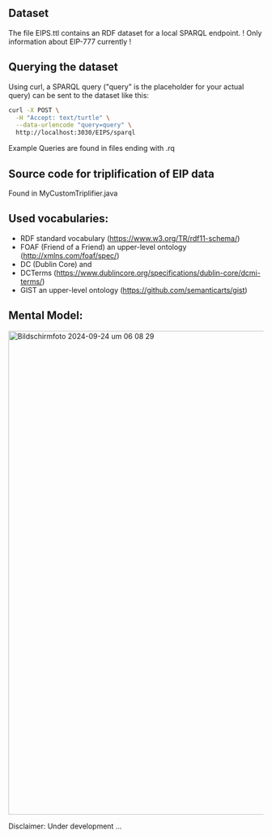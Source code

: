 ## Dataset 
The file EIPS.ttl contains an RDF dataset for a local SPARQL endpoint.
! Only information about EIP-777 currently !

## Querying the dataset
Using curl, a SPARQL query ("query" is the placeholder for your actual query) can be sent to the dataset like this:
```bash
curl -X POST \
  -H "Accept: text/turtle" \
  --data-urlencode "query=query" \
  http://localhost:3030/EIPS/sparql
```

Example Queries are found in files ending with .rq

## Source code for triplification of EIP data

Found in MyCustomTriplifier.java

## Used vocabularies:
- RDF standard vocabulary (https://www.w3.org/TR/rdf11-schema/)
- FOAF (Friend of a Friend) an upper-level ontology (http://xmlns.com/foaf/spec/)
- DC (Dublin Core) and
- DCTerms (https://www.dublincore.org/specifications/dublin-core/dcmi-terms/)
- GIST an upper-level ontology (https://github.com/semanticarts/gist)

## Mental Model:

<img width="954" alt="Bildschirmfoto 2024-09-24 um 06 08 29" src="https://github.com/user-attachments/assets/05a7fcda-fe3c-42ef-9989-e1992e2a81b6">


Disclaimer: Under development ...
